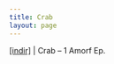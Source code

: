```yaml
---
title: Crab
layout: page
---
```


<a href="https://cloud.mail.ru/public/d0ee5a27e8cf/Crab%20-%201%20Amorf%20EP" target="_blank">[indir]</a> | Crab &#8211; 1 Amorf Ep.